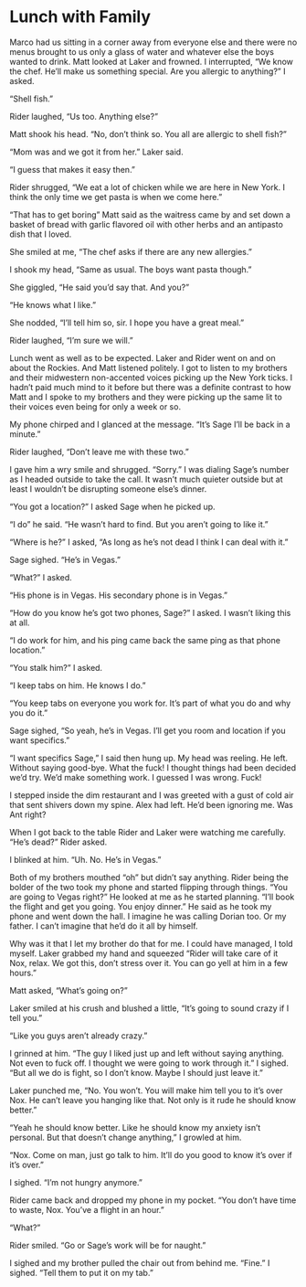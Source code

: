 # Lunch with Family

Marco had us sitting in a corner away from everyone else and there were no menus brought to us only a glass of water and whatever else the boys wanted to drink.  Matt looked at Laker and frowned.  I interrupted, “We know the chef.  He’ll make us something special.  Are you allergic to anything?”  I asked.

“Shell fish.”

Rider laughed, “Us too.  Anything else?”

Matt shook his head.  “No, don’t think so.  You all are allergic to shell fish?”

“Mom was and we got it from her.”  Laker said.

“I guess that makes it easy then.”

Rider shrugged, “We eat a lot of chicken while we are here in New York.  I think the only time we get pasta is when we come here.”

“That has to get boring” Matt said as the waitress came by and set down a basket of bread with garlic flavored oil with other herbs and an antipasto dish that I loved.

She smiled at me, “The chef asks if there are any new allergies.”

I shook my head, “Same as usual.  The boys want pasta though.”

She giggled, “He said you’d say that.  And you?”

“He knows what I like.”

She nodded, “I’ll tell him so, sir.  I hope you have a great meal.”

Rider laughed, “I’m sure we will.”

Lunch went as well as to be expected.  Laker and Rider went on and on about the Rockies.  And Matt listened politely.  I got to listen to my brothers and their midwestern non-accented voices picking up the New York ticks.  I hadn’t paid much mind to it before but there was a definite contrast to how Matt and I spoke to my brothers and they were picking up the  same lit to their voices even being for only a week or so.

My phone chirped and I glanced at the message.  “It’s Sage I’ll be back in a minute.”

Rider laughed, “Don’t leave me with these two.”

I gave him a wry smile and shrugged.  “Sorry.”  I was dialing Sage’s number as I headed outside to take the call.  It wasn’t much quieter outside but at least I wouldn’t be disrupting someone else’s dinner.

“You got a location?”  I asked Sage when he picked up.

“I do”  he said.  “He wasn’t hard to find.  But you aren’t going to like it.”

“Where is he?” I asked, “As long as he’s not dead I think I can deal with it.”

Sage sighed. “He’s in Vegas.”

“What?” I asked.

“His phone is in Vegas.  His secondary phone is in Vegas.”

“How do you know he’s got two phones, Sage?”  I asked.  I wasn’t liking this at all.

“I do work for him, and his ping came back the same ping as that phone location.”

“You stalk him?” I asked.

“I keep tabs on him. He knows I do.”

“You keep tabs on everyone you work for. It’s part of what you do and why you do it.”

Sage sighed, “So yeah, he’s in Vegas.  I’ll get you room and location if you want specifics.”

“I want specifics Sage,” I said then hung up.  My head was reeling.  He left.  Without saying good-bye.  What the fuck!  I thought things had been decided we’d try.  We’d make something work.  I guessed I was wrong.  Fuck!

I stepped inside the dim restaurant and I was greeted with a gust of cold air that sent shivers down my spine. Alex had left.  He’d been ignoring me. Was Ant right?

When I got back to the table Rider and Laker were watching me carefully. “He’s dead?”  Rider asked.

I blinked at him. “Uh. No. He’s in Vegas.”

Both of my brothers mouthed “oh” but didn’t say anything. Rider being the bolder of the two took my phone and started flipping through things. “You are going to Vegas right?” He looked at me as he started planning. “I’ll book the flight and get you going. You enjoy dinner.” He said as he took my phone and went down the hall.  I imagine he was calling Dorian too. Or my father. I can’t imagine that he’d do it all by himself.

Why was it that I let my brother do that for me. I could have managed, I told myself. Laker grabbed my hand and squeezed “Rider will take care of it Nox, relax. We got this, don’t stress over it. You can go yell at him in a few hours.”

Matt asked, “What’s going on?”

Laker smiled at his crush and blushed a little, “It’s going to sound crazy if I tell you.”

“Like you guys aren’t already crazy.”

I grinned at him. “The guy I liked just up and left without saying anything. Not even to fuck off. I thought we were going to work through it.”  I sighed.  “But all we do is fight, so I don’t know.  Maybe I should just leave it.”

Laker punched me, “No. You won’t. You will make him tell you to it’s over Nox. He can’t leave you hanging like that. Not only is it rude he should know better.”

“Yeah he should know better. Like he should know my anxiety isn’t personal. But that doesn’t change anything,” I growled at him.

“Nox. Come on man, just go talk to him. It’ll do you good to know it’s over if it’s over.”

I sighed. “I’m not hungry anymore.”

Rider came back and dropped my phone in my pocket. “You don’t have time to waste, Nox. You’ve a flight in an hour.”

“What?”

Rider smiled. “Go or Sage’s work will be for naught.”

I sighed and my brother pulled the chair out from behind me. “Fine.”  I sighed. “Tell them to put it on my tab.”